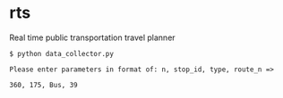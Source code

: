 # rts
Real time public transportation travel planner

```
$ python data_collector.py 

Please enter parameters in format of: n, stop_id, type, route_n =>

360, 175, Bus, 39
```
